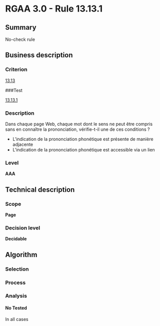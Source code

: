 # RGAA 3.0 -  Rule 13.13.1

## Summary

No-check rule

## Business description

### Criterion

[13.13](http://references.modernisation.gouv.fr/referentiel-technique-0#crit-13-13)

###Test

[13.13.1](http://references.modernisation.gouv.fr/referentiel-technique-0#test-13-13-1)

### Description

Dans chaque page Web, chaque mot dont le sens ne peut &ecirc;tre compris sans en conna&icirc;tre la prononciation, v&eacute;rifie-t-il une de ces conditions ? 
 
 *  L'indication de la prononciation phon&eacute;tique est pr&eacute;sente de mani&egrave;re adjacente 
 *  L'indication de la prononciation phon&eacute;tique est accessible via un lien 


### Level

**AAA**

## Technical description

### Scope

**Page**

### Decision level

**Decidable**

## Algorithm

### Selection

### Process

### Analysis

#### No Tested 

In all cases






